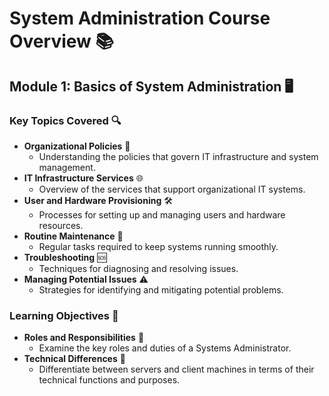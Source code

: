 # System Administration Course Overview 📚

## Module 1: Basics of System Administration 🖥️

### Key Topics Covered 🔍
- **Organizational Policies** 🏢
  - Understanding the policies that govern IT infrastructure and system management.
- **IT Infrastructure Services** 🌐
  - Overview of the services that support organizational IT systems.
- **User and Hardware Provisioning** 🛠️
  - Processes for setting up and managing users and hardware resources.
- **Routine Maintenance** 🔧
  - Regular tasks required to keep systems running smoothly.
- **Troubleshooting** 🆘
  - Techniques for diagnosing and resolving issues.
- **Managing Potential Issues** ⚠️
  - Strategies for identifying and mitigating potential problems.

### Learning Objectives 🎯
- **Roles and Responsibilities** 👤
  - Examine the key roles and duties of a Systems Administrator.
- **Technical Differences** 🔄
  - Differentiate between servers and client machines in terms of their technical functions and purposes.
